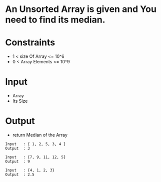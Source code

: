 # An Unsorted Array is given and You need to find its median.

# Constraints
-  1 < size Of Array <= 10^6
-  0 < Array Elements <= 10^9

# Input
- Array
- Its Size

# Output
- return Median of the Array

```
Input   : { 1, 2, 5, 3, 4 }
Output  : 3 

Input   : {7, 9, 11, 12, 5}
Output  : 9

Input   : {4, 1, 2, 3}
Output  : 2.5
```
